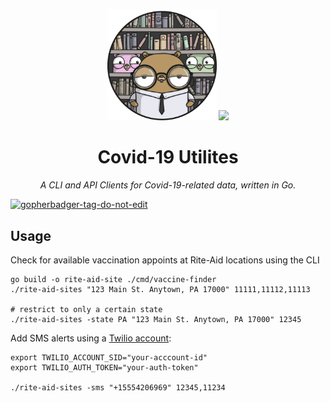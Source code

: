 <p align="center">
<img src="https://raw.githubusercontent.com/ashleymcnamara/gophers/master/NERDY.png" width=175 />
<img src="https://d2q79iu7y748jz.cloudfront.net/s/_squarelogo/73ec9cb60ab678cef553b9d4b46744b4" width=150 />
</p>

<h1 align="center">Covid-19 Utilites</h1>

<p align="center"><i>A CLI and API Clients for Covid-19-related data, written in Go.</i></p>

<a href='https://github.com/jpoles1/gopherbadger' target='_blank'>![gopherbadger-tag-do-not-edit](https://img.shields.io/badge/Go%20Coverage-100%25-brightgreen.svg?longCache=true&style=flat)</a>

## Usage

Check for available vaccination appoints at Rite-Aid locations using the CLI

```shell
go build -o rite-aid-site ./cmd/vaccine-finder
./rite-aid-sites "123 Main St. Anytown, PA 17000" 11111,11112,11113

# restrict to only a certain state
./rite-aid-sites -state PA "123 Main St. Anytown, PA 17000" 12345
```

Add SMS alerts using a [Twilio account](https://www.twilio.com/sms):

```shell
export TWILIO_ACCOUNT_SID="your-acccount-id"
export TWILIO_AUTH_TOKEN="your-auth-token"

./rite-aid-sites -sms "+15554206969" 12345,11234
```
